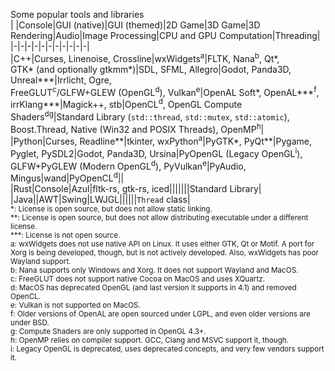 Some popular tools and libraries  
| |Console|GUI (native)|GUI (themed)|2D Game|3D Game|3D Rendering|Audio|Image Processing|CPU and GPU Computation|Threading|  
|-|-|-|-|-|-|-|-|-|-|-|  
|C++|Curses, Linenoise, Crossline|wxWidgets<sup>a</sup>|FLTK, Nana<sup>b</sup>, Qt\*,<br>GTK\* (and optionally gtkmm\*)|SDL, SFML, Allegro|Godot, Panda3D, Unreal***|Irrlicht, Ogre,<br>FreeGLUT<sup>c</sup>/GLFW+GLEW (OpenGL<sup>d</sup>), Vulkan<sup>e</sup>|OpenAL Soft\*, OpenAL\*\*\*<sup>f</sup>, irrKlang\*\*\*|Magick++, stb|OpenCL<sup>d</sup>, OpenGL Compute Shaders<sup>dg</sup>|Standard Library (`std::thread`, `std::mutex`, `std::atomic`), Boost.Thread, Native (Win32 and POSIX Threads), OpenMP<sup>h</sup>|  
|Python|Curses, Readline\*\*|tkinter, wxPython<sup>a</sup>|PyGTK\*, PyQt\*\*|Pygame, Pyglet, PySDL2|Godot, Panda3D, Ursina|PyOpenGL (Legacy OpenGL<sup>i</sup>),<br>GLFW+PyGLEW (Modern OpenGL<sup>d</sup>), PyVulkan<sup>e</sup>|PyAudio, Mingus|wand|PyOpenCL<sup>d</sup>||  
|Rust|Console|Azul|fltk-rs, gtk-rs, iced|||||||Standard Library|  
|Java||AWT|Swing|LWJGL||||||`Thread` class|  
<sup>
*: License is open source, but does not allow static linking.<br>
**: License is open source, but does not allow distributing executable under a different license.<br>
***: License is not open source.<br>
a: wxWidgets does not use native API on Linux. It uses either GTK, Qt or Motif. A port for Xorg is being developed, though, but is not actively developed. Also, wxWidgets has poor Wayland support.<br>
b: Nana supports only Windows and Xorg. It does not support Wayland and MacOS.<br>
c: FreeGLUT does not support native Cocoa on MacOS and uses XQuartz.<br>
d: MacOS has deprecated OpenGL (and last version it supports in 4.1) and removed OpenCL.<br>
e: Vulkan is not supported on MacOS.<br>
f: Older versions of OpenAL are open sourced under LGPL, and even older versions are under BSD.<br>
g: Compute Shaders are only supported in OpenGL 4.3+.<br>
h: OpenMP relies on compiler support. GCC, Clang and MSVC support it, though.<br>
i: Legacy OpenGL is deprecated, uses deprecated concepts, and very few vendors support it.
</sup>
